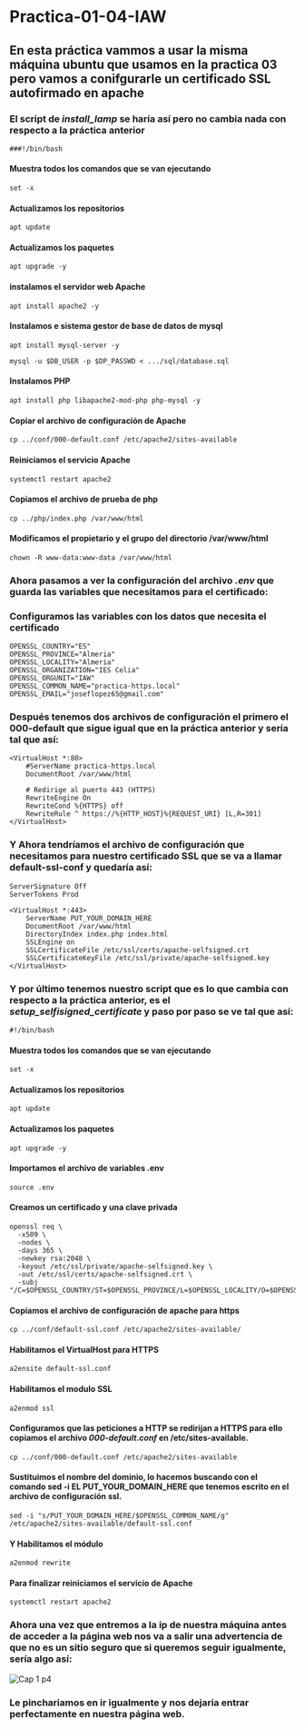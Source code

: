 # Practica-01-04-IAW

## En esta práctica vammos a usar la misma máquina ubuntu que usamos en la practica 03 pero vamos a conifgurarle un certificado SSL autofirmado en apache 
### El script de *install_lamp* se haría así pero no cambia nada con respecto a la práctica anterior
~~~
###!/bin/bash
~~~
#### Muestra todos los comandos que se van ejecutando
~~~
set -x
~~~
#### Actualizamos los repositorios
~~~
apt update
~~~
#### Actualizamos los paquetes
~~~
apt upgrade -y
~~~
#### instalamos el servidor web Apache
~~~
apt install apache2 -y
~~~
#### Instalamos e sistema gestor de base de datos de mysql
~~~
apt install mysql-server -y
~~~
~~~
mysql -u $DB_USER -p $DP_PASSWD < .../sql/database.sql
~~~
#### Instalamos  PHP
~~~
apt install php libapache2-mod-php php-mysql -y
~~~
#### Copiar el archivo de configuración de Apache 
~~~
cp ../conf/000-default.conf /etc/apache2/sites-available
~~~
#### Reiniciamos el servicio Apache
~~~
systemctl restart apache2
~~~
#### Copiamos el archivo de prueba de php
~~~
cp ../php/index.php /var/www/html
~~~
#### Modificamos el propietario y el grupo del directorio /var/www/html
~~~
chown -R www-data:www-data /var/www/html
~~~
### Ahora pasamos a ver la configuración del archivo *.env* que guarda las variables que necesitamos para el certificado:
### Configuramos las variables con los datos que necesita el certificado
~~~
OPENSSL_COUNTRY="ES"
OPENSSL_PROVINCE="Almeria"
OPENSSL_LOCALITY="Almeria"
OPENSSL_ORGANIZATION="IES Celia"
OPENSSL_ORGUNIT="IAW"
OPENSSL_COMMON_NAME="practica-https.local"
OPENSSL_EMAIL="joseflopez65@gmail.com"
~~~
### Después tenemos dos archivos de configuración el primero el 000-default que sigue igual que en la práctica anterior y sería tal que así:
~~~
<VirtualHost *:80>
    #ServerName practica-https.local
    DocumentRoot /var/www/html

    # Redirige al puerto 443 (HTTPS)
    RewriteEngine On
    RewriteCond %{HTTPS} off
    RewriteRule ^ https://%{HTTP_HOST}%{REQUEST_URI} [L,R=301]
</VirtualHost>
~~~
### Y Ahora tendríamos el archivo de configuración que necesitamos para nuestro certificado SSL que se va a llamar default-ssl-conf y quedaría así:
~~~
ServerSignature Off
ServerTokens Prod

<VirtualHost *:443>
    ServerName PUT_YOUR_DOMAIN_HERE
    DocumentRoot /var/www/html
    DirectoryIndex index.php index.html
    SSLEngine on
    SSLCertificateFile /etc/ssl/certs/apache-selfsigned.crt
    SSLCertificateKeyFile /etc/ssl/private/apache-selfsigned.key
</VirtualHost>
~~~
### Y por último tenemos nuestro script que es lo que cambia con respecto a la práctica anterior, es el *setup_selfisigned_certificate* y paso por paso se ve tal que así:
~~~
#!/bin/bash
~~~
#### Muestra todos los comandos que se van ejecutando 
~~~
set -x
~~~
#### Actualizamos los repositorios 
~~~
apt update 
~~~
#### Actualizamos los paquetes 
~~~
apt upgrade -y
~~~
#### Importamos el archivo de variables .env
~~~
source .env
~~~
#### Creamos un certificado y una clave privada 
~~~
openssl req \
  -x509 \
  -nodes \
  -days 365 \
  -newkey rsa:2048 \
  -keyout /etc/ssl/private/apache-selfsigned.key \
  -out /etc/ssl/certs/apache-selfsigned.crt \
  -subj "/C=$OPENSSL_COUNTRY/ST=$OPENSSL_PROVINCE/L=$OPENSSL_LOCALITY/O=$OPENSSL_ORGANIZATION/OU=$OPENSSL_ORGUNIT/CN=$OPENSSL_COMMON_NAME/emailAddress=$OPENSSL_EMAIL"
~~~
#### Copiamos el archivo de configuración de apache para https 
~~~
cp ../conf/default-ssl.conf /etc/apache2/sites-available/
~~~
#### Habilitamos el VirtualHost para HTTPS 
~~~
a2ensite default-ssl.conf
~~~
#### Habilitamos el modulo SSL
~~~
a2enmod ssl
~~~
#### Configuramos que las peticiones a HTTP se redirijan a HTTPS para ello copiamos el archivo *000-default.conf* en /etc/sites-available.
~~~
cp ../conf/000-default.conf /etc/apache2/sites-available
~~~
#### Sustituimos el nombre del dominio, lo hacemos buscando con el comando sed -i EL PUT_YOUR_DOMAIN_HERE que tenemos escrito en el archivo de configuración ssl.
~~~
sed -i "s/PUT_YOUR_DOMAIN_HERE/$OPENSSL_COMMON_NAME/g" /etc/apache2/sites-available/default-ssl.conf
~~~
#### Y Habilitamos el módulo 
~~~
a2enmod rewrite
~~~
#### Para finalizar reiniciamos el servicio de Apache
~~~
systemctl restart apache2
~~~
### Ahora una vez que entremos a la ip de nuestra máquina antes de acceder a la página web nos va a salir una advertencia de que no es un sitio seguro que si queremos seguir igualmente, sería algo así:
![Cap 1 p4](https://github.com/JoseFco04/Practica-01-04-IAW/assets/145347148/a659aa58-8a02-4fba-b029-92c5787d5be3)
### Le pinchariamos en ir igualmente y nos dejaria entrar perfectamente en nuestra página web.
